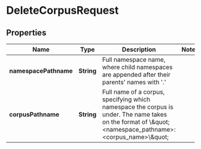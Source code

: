 

# DeleteCorpusRequest


## Properties

| Name | Type | Description | Notes |
|------------ | ------------- | ------------- | -------------|
|**namespacePathname** | **String** | Full namespace name, where child namespaces are appended after their parents&#39; names with &#39;.&#39; |  |
|**corpusPathname** | **String** | Full name of a corpus, specifying which namespace the corpus is under.  The name takes on the format of \\\&quot;&lt;namespace_pathname&gt;:&lt;corpus_name&gt;\\\&quot; |  |



